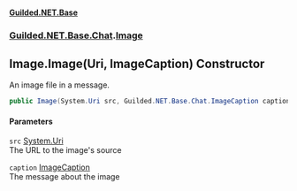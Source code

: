 #### [Guilded.NET.Base](Guilded_NET_Base.md 'Guilded.NET.Base')
### [Guilded.NET.Base.Chat](Guilded_NET_Base.md#Guilded_NET_Base_Chat 'Guilded.NET.Base.Chat').[Image](Image.md 'Guilded.NET.Base.Chat.Image')
## Image.Image(Uri, ImageCaption) Constructor
An image file in a message.  
```csharp
public Image(System.Uri src, Guilded.NET.Base.Chat.ImageCaption caption);
```
#### Parameters
<a name='Guilded_NET_Base_Chat_Image_Image(System_Uri_Guilded_NET_Base_Chat_ImageCaption)_src'></a>
`src` [System.Uri](https://docs.microsoft.com/en-us/dotnet/api/System.Uri 'System.Uri')  
The URL to the image's source
  
<a name='Guilded_NET_Base_Chat_Image_Image(System_Uri_Guilded_NET_Base_Chat_ImageCaption)_caption'></a>
`caption` [ImageCaption](ImageCaption.md 'Guilded.NET.Base.Chat.ImageCaption')  
The message about the image
  
